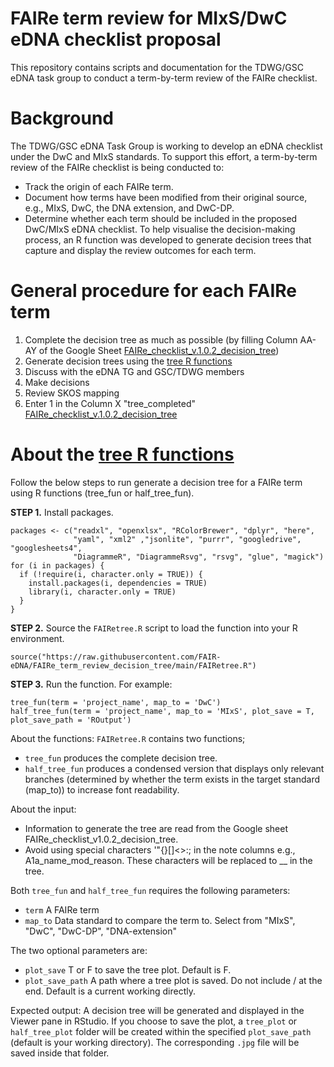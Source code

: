 # FAIRe term review for MIxS/DwC eDNA checklist proposal
This repository contains scripts and documentation for the TDWG/GSC eDNA task group to conduct a term-by-term review of the FAIRe checklist. 

# Background
The TDWG/GSC eDNA Task Group is working to develop an eDNA checklist under the DwC and MIxS standards.
To support this effort, a term-by-term review of the FAIRe checklist is being conducted to:
- Track the origin of each FAIRe term.
- Document how terms have been modified from their original source, e.g., MIxS, DwC, the DNA extension, and DwC-DP.
- Determine whether each term should be included in the proposed DwC/MIxS eDNA checklist.
To help visualise the decision-making process, an R function was developed to generate decision trees that capture and display the review outcomes for each term.

# General procedure for each FAIRe term
1. Complete the decision tree as much as possible (by filling Column AA- AY of the Google Sheet [FAIRe_checklist_v.1.0.2_decision_tree](https://docs.google.com/spreadsheets/d/1WxiiFNDMOjaucp5WXk-fKSXC3dH2e7jzsAiPnSR8pdU/edit?usp=sharing))
2. Generate decision trees using the [tree R functions](https://github.com/FAIR-eDNA/FAIRe_term_review_decision_tree/blob/main/FAIRetree.R) 
3. Discuss with the eDNA TG and GSC/TDWG members
4. Make decisions
5. Review SKOS mapping
6. Enter 1 in the Column X "tree_completed" [FAIRe_checklist_v.1.0.2_decision_tree](https://docs.google.com/spreadsheets/d/1WxiiFNDMOjaucp5WXk-fKSXC3dH2e7jzsAiPnSR8pdU/edit?usp=sharing)



# About the [tree R functions](https://github.com/FAIR-eDNA/FAIRe_term_review_decision_tree/blob/main/FAIRetree.R) 
Follow the below steps to run generate a decision tree for a FAIRe term using R functions (tree_fun or half_tree_fun).

**STEP 1.** Install packages. 

```
packages <- c("readxl", "openxlsx", "RColorBrewer", "dplyr", "here", 
              "yaml", "xml2" ,"jsonlite", "purrr", "googledrive", "googlesheets4",
              "DiagrammeR", "DiagrammeRsvg", "rsvg", "glue", "magick") 
for (i in packages) {
  if (!require(i, character.only = TRUE)) {
    install.packages(i, dependencies = TRUE)
    library(i, character.only = TRUE)
  }
}
```

**STEP 2.** Source the `FAIRetree.R` script to load the function into your R environment.

```
source("https://raw.githubusercontent.com/FAIR-eDNA/FAIRe_term_review_decision_tree/main/FAIRetree.R")

```

**STEP 3.** Run the function. For example:
```
tree_fun(term = 'project_name', map_to = 'DwC')
half_tree_fun(term = 'project_name', map_to = 'MIxS', plot_save = T, plot_save_path = 'ROutput')
```

About the functions: 
`FAIRetree.R` contains two functions; 
- `tree_fun` produces the complete decision tree.
- `half_tree_fun` produces a condensed version that displays only relevant branches (determined by whether the term exists in the target standard (map_to)) to increase font readability.

About the input: 
- Information to generate the tree are read from the Google sheet FAIRe_checklist_v1.0.2_decision_tree.
- Avoid using special characters '\"{}[]<>:; in the note columns e.g., A1a_name_mod_reason. These characters will be replaced to __ in the tree.

Both `tree_fun` and `half_tree_fun` requires the following parameters:
- `term` A FAIRe term
- `map_to` Data standard to compare the term to. Select from "MIxS", "DwC", "DwC-DP", "DNA-extension"

The two optional parameters are:
- `plot_save` T or F to save the tree plot. Default is F.
- `plot_save_path` A path where a tree plot is saved. Do not include / at the end. Default is a current working directly. 

Expected output:
A decision tree will be generated and displayed in the Viewer pane in RStudio.
If you choose to save the plot, a `tree_plot` or `half_tree_plot` folder will be created within the specified `plot_save_path` (default is your working directory). The corresponding `.jpg` file will be saved inside that folder.
